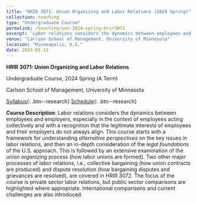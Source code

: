 ```yaml
---
title: "HRIR 3071: Union Organizing and Labor Relations (2024 Spring)"
collection: teaching
type: "Undergraduate Course"
permalink: /teaching/umn-2024-spring-hrir3071
excerpt: 'Labor relations considers the dynamics between employees and employers, especially in the context of employees acting collectively and with a recognition that the legitimate interests of employees and their employers do not always align. This course starts with a framework for understanding <i>alternative perspectives</i> on the key issues in labor relations, and then an in-depth consideration of the <i>legal foundations</i> of the U.S. approach. This is followed by an extensive examination of the <i>union organizing</i> process (i.e., how labor unions are formed). American labor history and international comparisons are also covered. <a href="https://jianxuan-lei.github.io/files/syllabus_hrir_3071.pdf" style="text-decoration:none;" class="fas fa-fw fa-file-pdf"></a> <a href="https://docs.google.com/document/d/1lJc9z3tncFjOeUPpiUJKGMabEuoxTS-8OStHFZwhM00/edit?usp=sharing" style="text-decoration:none;" class="fas fa-calendar"></a>'
venue: "Carlson School of Management, University of Minnesota"
location: "Minneapolis, U.S."
date: 2024-01-15
---
```

**HRIR 3071: Union Organizing and Labor Relations**

Undergraduate Course, 2024 Spring (A Term)

Carlson School of Management, University of Minnesota

[Syllabus](https://jianxuan-lei.github.io/files/syllabus_hrir_3071.pdf){: .btn--research} [Schedule](https://docs.google.com/document/d/1lJc9z3tncFjOeUPpiUJKGMabEuoxTS-8OStHFZwhM00/edit?usp=sharing){: .btn--research}

**Course Description**: Labor relations considers the dynamics between employees and employers, especially in the context of employees acting collectively and with a recognition that the legitimate interests of employees and their employers do not always align. This course starts with a framework for understanding *alternative perspectives* on the key issues in labor relations, and then an in-depth consideration of the *legal foundations* of the U.S. approach. This is followed by an extensive examination of the *union organizing* process (how labor unions are formed). Two other major processes of labor relations, i.e., collective bargaining (how union contracts are produced) and dispute resolution (how bargaining disputes and grievances are resolved), are covered in HRIR 3072. The focus of the course is private sector labor relations, but public sector comparisons are highlighted where appropriate. International comparisons and current challenges are also introduced.
